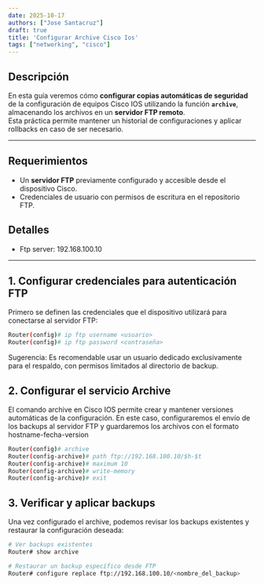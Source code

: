 ```yaml
---
date: 2025-10-17
authors: ["Jose Santacruz"]
draft: true
title: 'Configurar Archive Cisco Ios'
tags: ["networking", "cisco"]
---
```


## Descripción
En esta guía veremos cómo **configurar copias automáticas de seguridad** de la configuración de equipos Cisco IOS utilizando la función **`archive`**, almacenando los archivos en un **servidor FTP remoto**.  
Esta práctica permite mantener un historial de configuraciones y aplicar rollbacks en caso de ser necesario.

---
## Requerimientos
- Un **servidor FTP** previamente configurado y accesible desde el dispositivo Cisco.  
- Credenciales de usuario con permisos de escritura en el repositorio FTP.
## Detalles 
- Ftp server: 192.168.100.10
---

## 1. Configurar credenciales para autenticación FTP
Primero se definen las credenciales que el dispositivo utilizará para conectarse al servidor FTP:

```bash
Router(config)# ip ftp username <usuario>
Router(config)# ip ftp password <contraseña>
```
Sugerencia: Es recomendable usar un usuario dedicado exclusivamente para el respaldo, con permisos limitados al directorio de backup.

## 2. Configurar el servicio Archive
El comando archive en Cisco IOS permite crear y mantener versiones automáticas de la configuración.
En este caso, configuraremos el envío de los backups al servidor FTP y guardaremos los archivos con el formato hostname-fecha-version

```bash
Router(config)# archive
Router(config-archive)# path ftp://192.168.100.10/$h-$t
Router(config-archive)# maximum 10
Router(config-archive)# write-memory
Router(config-archive)# exit
```

## 3. Verificar y aplicar backups
Una vez configurado el archive, podemos revisar los backups existentes y restaurar la configuración deseada:
```bash
# Ver backups existentes
Router# show archive

# Restaurar un backup específico desde FTP
Router# configure replace ftp://192.168.100.10/<nombre_del_backup>
```
